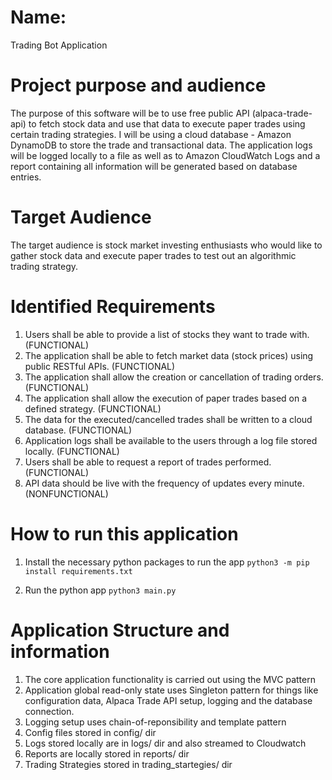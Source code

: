 # Name: 
Trading Bot Application 

# Project purpose and audience  
The purpose of this software will be to use free public API (alpaca-trade-api) to fetch stock data and use that data to execute paper trades using certain trading strategies. I will be using a cloud database - Amazon DynamoDB to store the trade and transactional data. The application logs will be logged locally to a file as well as to Amazon CloudWatch Logs and a report containing all information will be generated based on database entries.   

# Target Audience  
The target audience is stock market investing enthusiasts who would like to gather stock data and execute paper trades to test out an algorithmic trading strategy. 

# Identified Requirements
1. Users shall be able to provide a list of stocks they want to trade with. (FUNCTIONAL)  
2. The application shall be able to fetch market data (stock prices) using public RESTful APIs. (FUNCTIONAL)  
3. The application shall allow the creation or cancellation of trading orders. (FUNCTIONAL)  
4. The application shall allow the execution of paper trades based on a defined strategy. (FUNCTIONAL)  
5. The data for the executed/cancelled trades shall be written to a cloud database. (FUNCTIONAL)  
6.	Application logs shall be available to the users through a log file stored locally. (FUNCTIONAL)  
7.	Users shall be able to request a report of trades performed. (FUNCTIONAL)  
8.	API data should be live with the frequency of updates every minute. (NONFUNCTIONAL)  


# How to run this application

1. Install the necessary python packages to run the app
`python3 -m pip install requirements.txt`

2. Run the python app
`python3 main.py`

# Application Structure and information

1. The core application functionality is carried out using the MVC pattern
2. Application global read-only state uses Singleton pattern for things like configuration data, Alpaca Trade API setup, logging and the database connection.
3. Logging setup uses chain-of-reponsibility and template pattern
4. Config files stored in config/ dir
5. Logs stored locally are in logs/ dir and also streamed to Cloudwatch
6. Reports are locally stored in reports/ dir
7. Trading Strategies stored in trading_startegies/ dir